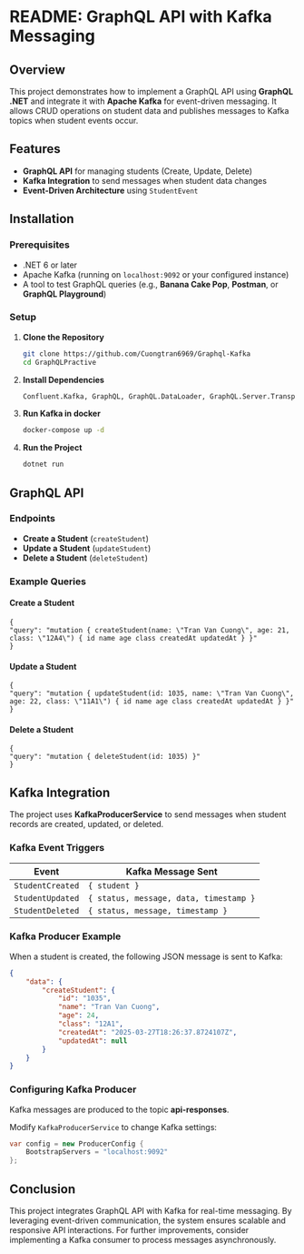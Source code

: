# README: GraphQL API with Kafka Messaging

## Overview
This project demonstrates how to implement a GraphQL API using **GraphQL .NET** and integrate it with **Apache Kafka** for event-driven messaging. It allows CRUD operations on student data and publishes messages to Kafka topics when student events occur.

## Features
- **GraphQL API** for managing students (Create, Update, Delete)
- **Kafka Integration** to send messages when student data changes
- **Event-Driven Architecture** using `StudentEvent`

## Installation
### Prerequisites
- .NET 6 or later
- Apache Kafka (running on `localhost:9092` or your configured instance)
- A tool to test GraphQL queries (e.g., **Banana Cake Pop**, **Postman**, or **GraphQL Playground**)

### Setup
1. **Clone the Repository**
   ```sh
   git clone https://github.com/Cuongtran6969/Graphql-Kafka
   cd GraphQLPractive
   ```
2. **Install Dependencies**
   ```sh
   Confluent.Kafka, GraphQL, GraphQL.DataLoader, GraphQL.Server.Transports.AspNetCore, GraphQL.Server.Ui.Playground, Microsoft.EntityFrameworkCore.SqlServer, Microsoft.EntityFrameworkCore.Tools
   ```
3. **Run Kafka in docker**
   ```sh
   docker-compose up -d
   ```
4. **Run the Project**
   ```sh
   dotnet run
   ```

## GraphQL API
### Endpoints
- **Create a Student** (`createStudent`)
- **Update a Student** (`updateStudent`)
- **Delete a Student** (`deleteStudent`)

### Example Queries
#### Create a Student
```https://localhost:[your-port]/graphql
{
"query": "mutation { createStudent(name: \"Tran Van Cuong\", age: 21, class: \"12A4\") { id name age class createdAt updatedAt } }"
}
```
#### Update a Student
```https://localhost:[your-port]/graphql
{
"query": "mutation { updateStudent(id: 1035, name: \"Tran Van Cuong\", age: 22, class: \"11A1\") { id name age class createdAt updatedAt } }"
}
```
#### Delete a Student
```https://localhost:[your-port]/graphql
{
"query": "mutation { deleteStudent(id: 1035) }"
}
```

## Kafka Integration
The project uses **KafkaProducerService** to send messages when student records are created, updated, or deleted.

### Kafka Event Triggers
| Event               | Kafka Message Sent |
|---------------------|------------------|
| `StudentCreated`   | `{ student }` |
| `StudentUpdated`   | `{ status, message, data, timestamp }` |
| `StudentDeleted`   | `{ status, message, timestamp }` |

### Kafka Producer Example
When a student is created, the following JSON message is sent to Kafka:
```json
{
    "data": {
        "createStudent": {
            "id": "1035",
            "name": "Tran Van Cuong",
            "age": 24,
            "class": "12A1",
            "createdAt": "2025-03-27T18:26:37.8724107Z",
            "updatedAt": null
        }
    }
}
```

### Configuring Kafka Producer
Kafka messages are produced to the topic **api-responses**.

Modify `KafkaProducerService` to change Kafka settings:
```csharp
var config = new ProducerConfig {
    BootstrapServers = "localhost:9092"
};
```

## Conclusion
This project integrates GraphQL API with Kafka for real-time messaging. By leveraging event-driven communication, the system ensures scalable and responsive API interactions. For further improvements, consider implementing a Kafka consumer to process messages asynchronously.

